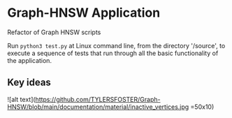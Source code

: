 # Graph-HNSW Application
Refactor of Graph HNSW scripts

Run ```python3 test.py``` at Linux command line, from the directory '/source', to execute a sequence of tests that run through all the basic functionality of the application.

## Key ideas
![alt text](https://github.com/TYLERSFOSTER/Graph-HNSW/blob/main/documentation/material/inactive_vertices.jpg =50x10)

